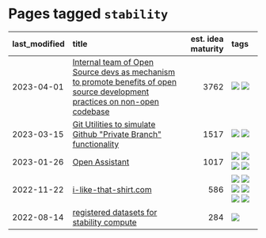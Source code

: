 # Pages tagged `stability`

|last_modified|title|est. idea maturity|tags
|:---|:---|---:|:---|
|2023-04-01|[Internal team of Open Source devs as mechanism to promote benefits of open source development practices on non-open codebase](../store_walker.md)|3762|[![](https://img.shields.io/badge/tag-experimental-af803c)](../tags/experimental.md) [![](https://img.shields.io/badge/tag-stability-c6d429)](../tags/stability.md)|
|2023-03-15|[Git Utilities to simulate Github "Private Branch" functionality](../git_private_branch_utils.md)|1517|[![](https://img.shields.io/badge/tag-stability-c6d429)](../tags/stability.md) [![](https://img.shields.io/badge/tag-tooling-4e6ea)](../tags/tooling.md)|
|2023-01-26|[Open Assistant](../open-assistant.md)|1017|[![](https://img.shields.io/badge/tag-accessibility-427cd)](../tags/accessibility.md) [![](https://img.shields.io/badge/tag-publicgood-1d5152)](../tags/publicgood.md) [![](https://img.shields.io/badge/tag-stability-c6d429)](../tags/stability.md) [![](https://img.shields.io/badge/tag-wip-28ab17)](../tags/wip.md)|
|2022-11-22|[i-like-that-shirt.com](../ilikethatshirt.com.md)|586|[![](https://img.shields.io/badge/tag-accessibility-427cd)](../tags/accessibility.md) [![](https://img.shields.io/badge/tag-alignment-062ab)](../tags/alignment.md) [![](https://img.shields.io/badge/tag-nerf-6685b7)](../tags/nerf.md) [![](https://img.shields.io/badge/tag-publicgood-1d5152)](../tags/publicgood.md) [![](https://img.shields.io/badge/tag-stability-c6d429)](../tags/stability.md) [![](https://img.shields.io/badge/tag-tooling-4e6ea)](../tags/tooling.md)|
|2022-08-14|[registered datasets for stability compute](../registered-datasets-for-sstability-compute.md)|284|[![](https://img.shields.io/badge/tag-stability-c6d429)](../tags/stability.md)|